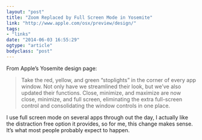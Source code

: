 ```yaml
---
layout: "post"
title: "Zoom Replaced by Full Screen Mode in Yosemite"
link: "http://www.apple.com/osx/preview/design/"
tags: 
- "links"
date: "2014-06-03 16:55:29"
ogtype: "article"
bodyclass: "post"
---
```


From Apple’s Yosemite design page:

> Take the red, yellow, and green “stoplights” in the corner of every app window. Not only have we streamlined their look, but we’ve also updated their functions. Close, minimize, and maximize are now close, minimize, and full screen, eliminating the extra full-screen control and consolidating the window controls in one place.

I use full screen mode on several apps through out the day, I actually like the distraction free option it provides, so for me, this change makes sense. It’s what most people probably expect to happen.